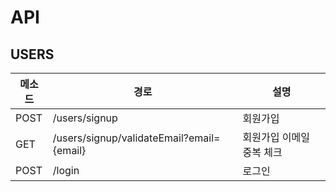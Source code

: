 # API

## USERS

| 메소드 | 경로                                      | 설명                      |
| ------ | ----------------------------------------- | ------------------------- |
| POST   | /users/signup                             | 회원가입                  |
| GET    | /users/signup/validateEmail?email={email} | 회원가입 이메일 중복 체크 |
| POST   | /login                                    | 로그인                    |


